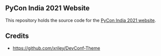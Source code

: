 ## PyCon India 2021 Website

This repository holds the source code for the [PyCon India 2021 website](https://in.pycon.org/2021/).

## Credits

- https://github.com/xriley/DevConf-Theme
